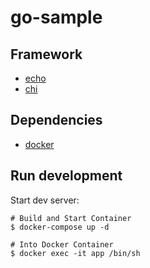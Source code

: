 # go-sample

## Framework

* [echo](https://echo.labstack.com/)
* [chi](https://github.com/go-chi/chi)

## Dependencies

* [docker](https://docs.docker.com/)

## Run development

Start dev server:

```
# Build and Start Container
$ docker-compose up -d

# Into Docker Container
$ docker exec -it app /bin/sh
```
